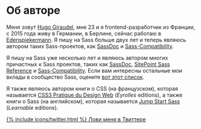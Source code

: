 
# Об авторе

Меня зовут [Hugo Giraudel](http://hugogiraudel.com), мне 23 и я frontend-разработчик из Франции, с 2015 года живу в Германии, в Берлине, сейчас работаю в [Edenspiekermann](http://edenspiekermann.com). Я пишу на Sass больше двух лет и теперь являюсь автором таких Sass-проектов, как [SassDoc](http://sassdoc.com) и [Sass-Compatibility](http://sass-compatibility.github.io).

Я пишу на Sass уже несколько лет и являюсь автором многих причастных к Sass проектов, таких как [SassDoc](http://sassdoc.com), [SitePoint Sass Reference](http://sitepoint.com/sass-reference/) и [Sass-Compatibility](http://sass-compatibility.github.io). Если вам интересны остальные мои вклады в сообщество Sass, оцените [вот этот список](http://github.com/HugoGiraudel/awesome-sass).

Я также являюсь автором книги о CSS (на французском), которая называется [CSS3 Pratique du Design Web](http://css3-pratique.fr/) <!-- TODO translate --> (*Eyrolles* editions), а также книги о Sass (на английском), которая называется [Jump Start Sass](https://learnable.com/books/jump-start-sass) <!-- TODO translate --> (*Learnable* editions).

<div class="button-wrapper">
  <a href="https://twitter.com/{{ site.twitter_username }}" target="_blank" class="button">
    {% include icons/twitter.html %}
    Лови меня в Твиттере
  </a>
</div>
